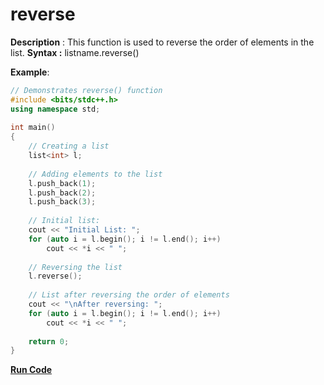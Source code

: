 # reverse

**Description** : This function is used to reverse the order of elements in the list.
**Syntax :** listname.reverse()

**Example**:
```cpp
// Demonstrates reverse() function
#include <bits/stdc++.h> 
using namespace std; 
  
int main() 
{ 
    // Creating a list 
    list<int> l; 
  
    // Adding elements to the list 
    l.push_back(1); 
    l.push_back(2); 
    l.push_back(3); 
  
    // Initial list: 
    cout << "Initial List: "; 
    for (auto i = l.begin(); i != l.end(); i++) 
        cout << *i << " "; 
  
    // Reversing the list 
    l.reverse(); 
  
    // List after reversing the order of elements 
    cout << "\nAfter reversing: "; 
    for (auto i = l.begin(); i != l.end(); i++) 
        cout << *i << " "; 
  
    return 0; 
} 

```
**[Run Code](https://rextester.com/BLE99775)**


